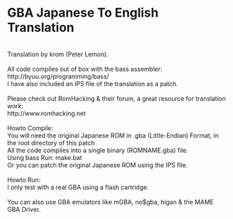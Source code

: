 GBA Japanese To English Translation
====================================
<br />
Translation by krom (Peter Lemon).<br />
<br />
All code compiles out of box with the bass assembler:<br />
http://byuu.org/programming/bass/<br />
I have also included an IPS file of the translation as a patch.<br />
<br />
Please check out RomHacking & their forum, a great resource for translation work:<br />
http://www.romhacking.net<br />
<br />
Howto Compile:<br />
You will need the original Japanese ROM in .gba (Little-Endian) Format, in the root directory of this patch<br />
All the code compiles into a single binary (ROMNAME.gba) file.<br />
Using bass Run: make.bat<br />
Or you can patch the original Japanese ROM using the IPS file.<br />
<br />
Howto Run:<br />
I only test with a real GBA using a flash cartridge.<br />
<br />
You can also use GBA emulators like mGBA, no$gba, higan & the MAME GBA Driver.
